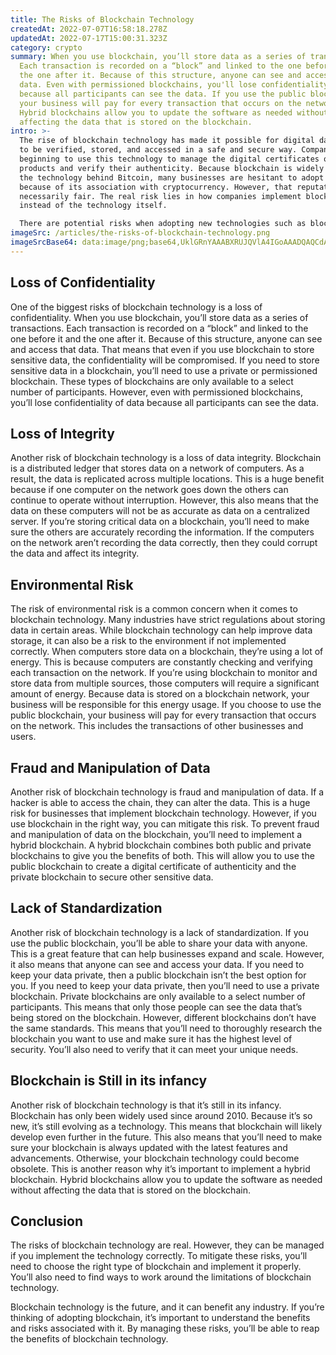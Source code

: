 ```yaml
---
title: The Risks of Blockchain Technology
createdAt: 2022-07-07T16:58:18.278Z
updatedAt: 2022-07-17T15:00:31.323Z
category: crypto
summary: When you use blockchain, you’ll store data as a series of transactions.
  Each transaction is recorded on a “block” and linked to the one before it and
  the one after it. Because of this structure, anyone can see and access that
  data. Even with permissioned blockchains, you'll lose confidentiality of data
  because all participants can see the data. If you use the public blockchain,
  your business will pay for every transaction that occurs on the network.
  Hybrid blockchains allow you to update the software as needed without
  affecting the data that is stored on the blockchain.
intro: >-
  The rise of blockchain technology has made it possible for digital data
  to be verified, stored, and accessed in a safe and secure way. Companies are
  beginning to use this technology to manage the digital certificates of their
  products and verify their authenticity. Because blockchain is widely known as
  the technology behind Bitcoin, many businesses are hesitant to adopt it
  because of its association with cryptocurrency. However, that reputation isn’t
  necessarily fair. The real risk lies in how companies implement blockchain
  instead of the technology itself. 

  There are potential risks when adopting new technologies such as blockchain; however, implementing it correctly can help your business thrive by streamlining processes and reducing costs. This article explains the risks of blockchain technology and how you can mitigate them before implementation.
imageSrc: /articles/the-risks-of-blockchain-technology.png
imageSrcBase64: data:image/png;base64,UklGRnYAAABXRUJQVlA4IGoAAADQAQCdASoKAAoAAUAmJYgCdAEDexaLHAD+/A3K0TGEd3ZPgc90zANf79Uf4NWM6XqBtM9u0/oTL7/zhCG4LjsxHkdONs/208TZYN1BhviQWgTfSfaX3B/urHVbPnFnI6WetsLQbgiD6YAA
---
```


## Loss of Confidentiality

One of the biggest risks of blockchain technology is a loss of confidentiality. When you use blockchain, you’ll store data as a series of transactions. Each transaction is recorded on a “block” and linked to the one before it and the one after it. Because of this structure, anyone can see and access that data. That means that even if you use blockchain to store sensitive data, the confidentiality will be compromised.
If you need to store sensitive data in a blockchain, you’ll need to use a private or permissioned blockchain. These types of blockchains are only available to a select number of participants. However, even with permissioned blockchains, you’ll lose confidentiality of data because all participants can see the data.

## Loss of Integrity

Another risk of blockchain technology is a loss of data integrity. Blockchain is a distributed ledger that stores data on a network of computers. As a result, the data is replicated across multiple locations. This is a huge benefit because if one computer on the network goes down the others can continue to operate without interruption. However, this also means that the data on these computers will not be as accurate as data on a centralized server.
If you’re storing critical data on a blockchain, you’ll need to make sure the others are accurately recording the information. If the computers on the network aren’t recording the data correctly, then they could corrupt the data and affect its integrity.

## Environmental Risk

The risk of environmental risk is a common concern when it comes to blockchain technology. Many industries have strict regulations about storing data in certain areas. While blockchain technology can help improve data storage, it can also be a risk to the environment if not implemented correctly.
When computers store data on a blockchain, they’re using a lot of energy. This is because computers are constantly checking and verifying each transaction on the network. If you’re using blockchain to monitor and store data from multiple sources, those computers will require a significant amount of energy.
Because data is stored on a blockchain network, your business will be responsible for this energy usage. If you choose to use the public blockchain, your business will pay for every transaction that occurs on the network. This includes the transactions of other businesses and users.

## Fraud and Manipulation of Data

Another risk of blockchain technology is fraud and manipulation of data. If a hacker is able to access the chain, they can alter the data. This is a huge risk for businesses that implement blockchain technology. However, if you use blockchain in the right way, you can mitigate this risk.
To prevent fraud and manipulation of data on the blockchain, you’ll need to implement a hybrid blockchain. A hybrid blockchain combines both public and private blockchains to give you the benefits of both. This will allow you to use the public blockchain to create a digital certificate of authenticity and the private blockchain to secure other sensitive data.

## Lack of Standardization

Another risk of blockchain technology is a lack of standardization. If you use the public blockchain, you’ll be able to share your data with anyone. This is a great feature that can help businesses expand and scale. However, it also means that anyone can see and access your data. If you need to keep your data private, then a public blockchain isn’t the best option for you.
If you need to keep your data private, then you’ll need to use a private blockchain. Private blockchains are only available to a select number of participants. This means that only those people can see the data that’s being stored on the blockchain.
However, different blockchains don’t have the same standards. This means that you’ll need to thoroughly research the blockchain you want to use and make sure it has the highest level of security. You’ll also need to verify that it can meet your unique needs.

## Blockchain is Still in its infancy

Another risk of blockchain technology is that it’s still in its infancy. Blockchain has only been widely used since around 2010. Because it’s so new, it’s still evolving as a technology. This means that blockchain will likely develop even further in the future.
This also means that you’ll need to make sure your blockchain is always updated with the latest features and advancements. Otherwise, your blockchain technology could become obsolete.
This is another reason why it’s important to implement a hybrid blockchain. Hybrid blockchains allow you to update the software as needed without affecting the data that is stored on the blockchain.

## Conclusion

The risks of blockchain technology are real. However, they can be managed if you implement the technology correctly. To mitigate these risks, you’ll need to choose the right type of blockchain and implement it properly. You’ll also need to find ways to work around the limitations of blockchain technology.

Blockchain technology is the future, and it can benefit any industry. If you’re thinking of adopting blockchain, it’s important to understand the benefits and risks associated with it. By managing these risks, you’ll be able to reap the benefits of blockchain technology.
